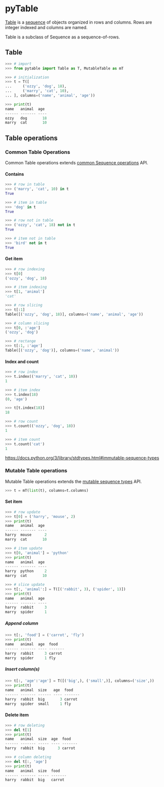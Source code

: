# pyTable

[table]: <https://en.wikipedia.org/wiki/Table_(information)>
[sequence]: <https://docs.python.org/3/library/collections.abc.html#collections.abc.Sequence>

[Table][table] is a [sequence] of objects organized in rows and columns.
Rows are integer indexed and columns are named.

Table is a subclass of Sequence as a sequence-of-rows.

## Table

~~~python
>>> # import
>>> from pytable import Table as T, MutableTable as mT

>>> # initialization
>>> t = T([
...     ('ozzy', 'dog', 18),
...     ('marry', 'cat', 10),
... ], columns=('name', 'animal', 'age'))

>>> print(t)
name   animal  age 
------ ------- ----
ozzy   dog       18
marry  cat       10

~~~

## Table operations

### Common Table Operations

Common Table operations extends [common Sequence operations](<https://docs.python.org/3/library/stdtypes.html#common-sequence-operations>) API.

#### Contains
~~~python
>>> # row in table
>>> ('marry', 'cat', 10) in t
True

>>> # item in table
>>> 'dog' in t                      
True

>>> # row not in table
>>> ('ozzy', 'cat', 18) not in t    
True

>>> # item not in table
>>> 'bird' not in t                 
True

~~~

#### Get item
~~~python
>>> # row indexing
>>> t[0]                            
('ozzy', 'dog', 18)

>>> # item indexing
>>> t[1, 'animal']                  
'cat'

>>> # row slicing
>>> t[:1]                           
Table([('ozzy', 'dog', 18)], columns=('name', 'animal', 'age'))

>>> # column slicing
>>> t[0, :'age']                   
('ozzy', 'dog')

>>> # rectange
>>> t[:1, :'age']
Table([('ozzy', 'dog')], columns=('name', 'animal'))

~~~

#### Index and count
~~~python
>>> # row index
>>> t.index(('marry', 'cat', 10))   
1

>>> # item index
>>> t.index(18)                     
(0, 'age')

>>> t[t.index(18)]
18

>>> # row count
>>> t.count(('ozzy', 'dog', 18))    
1

>>> # item count
>>> t.count('cat')                  
1

~~~

<https://docs.python.org/3/library/stdtypes.html#immutable-sequence-types>

### Mutable Table operations

Mutable Table operations extends the [mutable sequence types](<https://docs.python.org/3/library/stdtypes.html#mutable-sequence-types>) API.

~~~python
>>> t = mT(list(t), columns=t.columns)

~~~

#### Set item
~~~python
>>> # row update
>>> t[0] = ('harry', 'mouse', 2)    
>>> print(t)
name   animal  age 
------ ------- ----
harry  mouse      2
marry  cat       10

>>> # item update
>>> t[0, 'animal'] = 'python'       
>>> print(t)
name   animal  age 
------ ------- ----
harry  python     2
marry  cat       10

>>> # slice update
>>> t[:, 'animal':] = T([('rabbit', 3), ('spider', 1)])
>>> print(t)
name   animal  age 
------ ------- ----
harry  rabbit     3
marry  spider     1

~~~

##### Append column
~~~python
>>> t[:, 'food'] = ('carrot', 'fly')
>>> print(t)
name   animal  age  food   
------ ------- ---- -------
harry  rabbit     3 carrot 
marry  spider     1 fly    

~~~

##### Insert column(s)
~~~python
>>> t[:, 'age':'age'] = T([('big',), ('small',)], columns=('size',))
>>> print(t)
name   animal  size   age  food   
------ ------- ------ ---- -------
harry  rabbit  big       3 carrot 
marry  spider  small     1 fly    

~~~

#### Delete item
~~~python
>>> # row deleting
>>> del t[1]                        
>>> print(t)
name   animal  size  age  food   
------ ------- ----- ---- -------
harry  rabbit  big      3 carrot 

>>> # column deleting
>>> del t[:, 'age']                 
>>> print(t)
name   animal  size  food   
------ ------- ----- -------
harry  rabbit  big   carrot 

~~~
